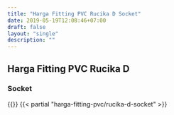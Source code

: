 ```yaml
---
title: "Harga Fitting PVC Rucika D Socket"
date: 2019-05-19T12:08:46+07:00
draft: false
layout: "single"
description: ""
---
```


## Harga Fitting PVC Rucika D
### Socket
{{<kontak-button>}}
{{< partial "harga-fitting-pvc/rucika-d-socket" >}}
